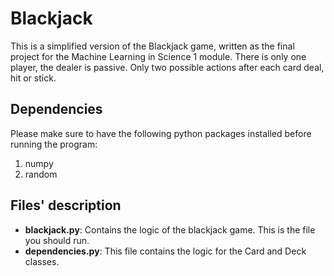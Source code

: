 # Blackjack
This is a simplified version of the Blackjack game, written as the final project
for the Machine Learning in Science 1 module. There is only one player, the
dealer is passive. Only two possible actions after each card deal, hit or stick.

## Dependencies
Please make sure to have the following python packages installed before running
the program:
1. numpy
2. random

## Files' description
- **blackjack.py**: Contains the logic of the blackjack game. This is the file
  you should run.
- **dependencies.py**: This file contains the logic for the Card and Deck classes.
